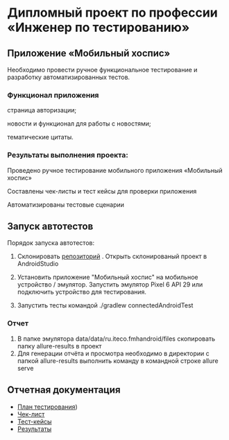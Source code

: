 # Дипломный проект по профессии «Инженер по тестированию»

## Приложение «Мобильный хоспис»
Необходимо провести ручное функциональное тестирование и разработку автоматизированных тестов.

### Функционал приложения

страница авторизации;

новости и функционал для работы с новостями;

тематические цитаты.


### Результаты выполнения проекта:

Проведено ручное тестирование мобильного приложения «Мобильный хоспис»

Составлены чек-листы и тест кейсы для проверки приложения

Автоматизированы тестовые сценарии

## Запуск автотестов
Порядок запуска автотестов:

1. Склонировать [репозиторий](https://github.com/LSOrlova/diplom_vers_3) . Открыть склонированый проект в AndroidStudio

2. Установить приложение "Мобильный хоспис" на мобильное устройство / эмулятор. Запустить эмулятор Pixel 6 API 29 или подключить устройство для тестирования.

3. Запустить тесты командой ./gradlew connectedAndroidTest

### Oтчет

1. В папке эмулятора data/data/ru.iteco.fmhandroid/files скопировать папку allure-results в проект
2. Для генерации отчёта и просмотра необходимо в директории с папкой allure-results выполнить команду в командной строке allure serve


## Отчетная документация
* [План тестирования](https://github.com/LSOrlova/diplom_vers_3/blob/master/Plan.md))
* [Чек-лист](https://github.com/LSOrlova/diplom_vers_3/blob/master/check_list_hospis.xlsx)
* [Тест-кейсы](https://github.com/LSOrlova/diplom_vers_3/blob/master/test_cases_in_hospis.xlsx)
* [Результаты](https://github.com/LSOrlova/diplom_vers_3/blob/master/Result.md)
